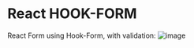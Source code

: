 # React HOOK-FORM

React Form using Hook-Form, with validation:
![image](https://github.com/GabrielArienti/REACT-TS-form/assets/107516003/8de5ee91-87f7-4405-812e-6f534f759c7a)

